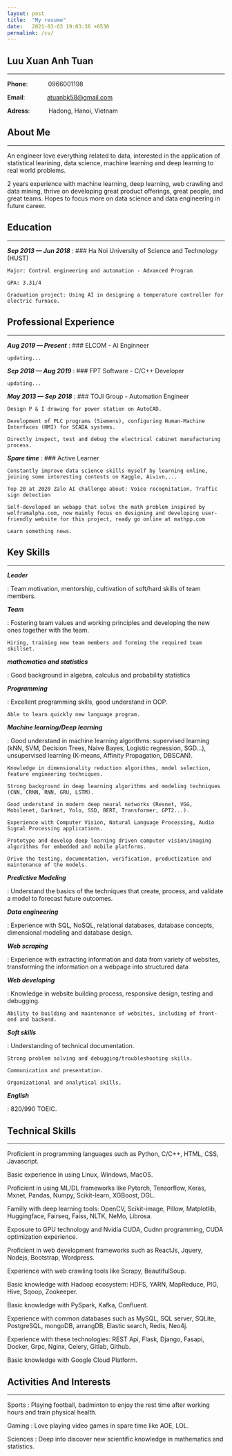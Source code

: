 ```yaml
---
layout: post
title:  "My resume"
date:   2021-03-03 19:03:36 +0530
permalink: /cv/
---
```

Luu Xuan Anh Tuan
--------------------
---
**Phone**:            0966001198

**Email**:             atuanbk58@gmail.com  

**Adress**:           Hadong, Hanoi, Vietnam


About Me
--------------------
---
An engineer love everything related to data, interested in the application of statistical learining, data science, machine learning and deep learning to real world problems.

2 years experience with machine learning, deep learning, web crawling and data mining, thrive on developing great product offerings, great people, and great teams. Hopes to focus more on data science and data engineering in future career.

Education
--------------------
---
***Sep 2013 — Jun 2018***
:   ### Ha Noi University of Science and Technology (HUST)

    Major: Control engineering and automation - Advanced Program

    GPA: 3.31/4

    Graduation project: Using AI in designing a temperature controller for electric furnace.


Professional Experience
--------------------
---
***Aug 2019 — Present***
:   ### ELCOM - AI Enginneer

    updating...

***Sep 2018 — Aug 2019***
:   ### FPT Software - C/C++ Developer

    updating...

***May 2013 — Sep 2018***
:   ### TOJI Group - Automation Engineer
    
    Design P & I drawing for power station on AutoCAD.

    Development of PLC programs (Siemens), configuring Human-Machine Interfaces (HMI) for SCADA systems.

    Directly inspect, test and debug the electrical cabinet manufacturing process.

***Spare time***
:   ### Active Learner

    Constantly improve data science skills myself by learning online, joining some interesting contests on Kaggle, Aivivn,...

    Top 20 at 2020 Zalo AI challenge about: Voice recognitation, Traffic sign detection

    Self-developed an webapp that solve the math problem inspired by wolframalpha.com, now mainly focus on designing and developing user-friendly website for this project, ready go online at mathpp.com

    Learn something news.


Key Skills
---------------------
---
***Leader***

:   Team motivation, mentorship, cultivation of soft/hard skills of team members.

***Team***

:   Fostering team values and working principles and developing the new ones together with the team.

    Hiring, training new team members and forming the required team skillset.

***mathematics and statistics***

:   Good background in algebra, calculus and probability statistics

***Programming***

:   Excellent programming skills, good understand in OOP.

    Able to learn quickly new language program.

***Machine learning/Deep learning***

:   Good understand in machine learning algorithms: supervised learning (kNN, SVM, Decision Trees, Naive Bayes, Logistic regression, SGD...), unsupervised learning (K-means, Affinity Propagation, DBSCAN).

    Knowledge in dimensionality reduction algorithms, model selection, feature engineering techniques.

    Strong background in deep learning algorithms and modeling techniques (CNN, CRNN, RNN, GRU, LSTM).
    
    Good understand in modern deep neural networks (Resnet, VGG, Mobilenet, Darknet, Yolo, SSD, BERT, Transformer, GPT2...).

    Experience with Computer Vision, Natural Language Processing, Audio Signal Processing applications.

    Prototype and develop deep learning driven computer vision/imaging algorithms for embedded and mobile platforms.

    Drive the testing, documentation, verification, productization and maintenance of the models.

***Predictive Modeling***

:   Understand the basics of the techniques that create, process, and validate a model to forecast future outcomes.

***Data engineering***

:   Experience with SQL, NoSQL, relational databases, database concepts, dimensional modeling and database design.

***Web scraping***

:   Experience with extracting information and data from variety of websites, transforming the information on a webpage into structured data

***Web developing***

:   Knowledge in website building process, responsive design, testing and debugging.

    Ability to building and maintenance of websites, including of front-end and backend.

***Soft skills***

:   Understanding of technical documentation.

    Strong problem solving and debugging/troubleshooting skills.

    Communication and presentation.

    Organizational and analytical skills.

***English***

:   820/990 TOEIC.

Technical Skills
----------------------
---
Proficient in programming languages such as Python, C/C++, HTML, CSS, Javascript.

Basic experience in using Linux, Windows, MacOS.

Proficient in using ML/DL frameworks like Pytorch, Tensorflow, Keras, Mxnet, Pandas, Numpy, Scikit-learn, XGBoost, DGL.

Familly with deep learning tools: OpenCV, Scikit-image, Pillow, Matplotlib, Huggingface, Fairseq, Faiss, NLTK, NeMo, Librosa.

Exposure to GPU technology and Nvidia CUDA, Cudnn programming, CUDA optimization experience.

Proficient in web development frameworks such as ReactJs, Jquery, Nodejs, Bootstrap, Wordpress.

Experience with web crawling tools like Scrapy, BeautifulSoup.

Basic knowledge with Hadoop ecosystem: HDFS, YARN, MapReduce, PIG, Hive, Sqoop, Zookeeper.

Basic knowledge with PySpark, Kafka, Confluent.

Experience with common databases such as MySQL, SQL server, SQLite, PostgreSQL, mongoDB, arrangDB, Elastic search, Redis, Neo4j.

Experience with these technologies: REST Api, Flask, Django, Fasapi, Docker, Grpc, Nginx, Celery, Gitlab, Github.

Basic knowledge with Google Cloud Platform.

Activities And Interests
------------------------
---
Sports
:   Playing football, badminton to enjoy the rest time after working hours and train physical health.

Gaming
:   Love playing video games in spare time like AOE, LOL.

Sciences 
:   Deep into discover new scientific knowledge in mathematics and statistics.  

<br />
<br />